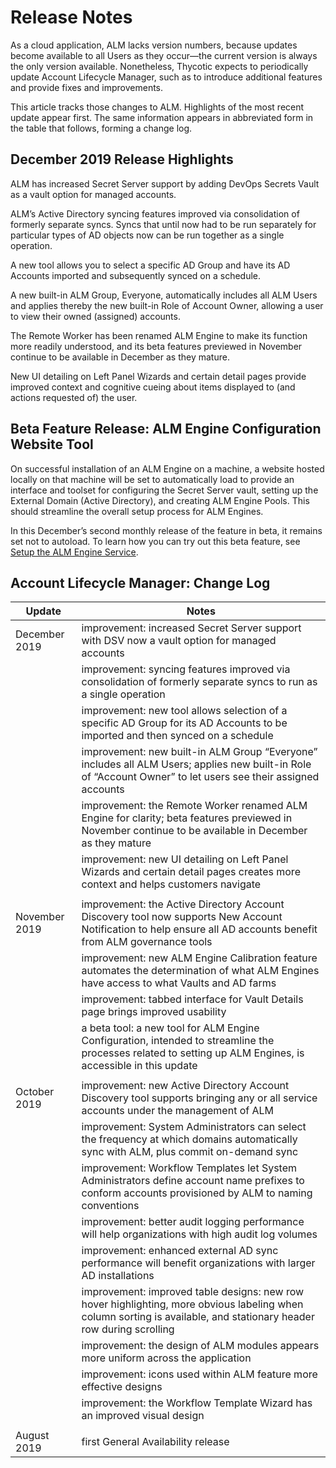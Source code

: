 ﻿[title]: # (Release Notes)
[tags]: # (Account Lifecycle Manager,ALM,Active Directory,)
[priority]: # (8450)

# Release Notes

As a cloud application, ALM lacks version numbers, because updates become available to all Users as they occur—the current version is always the only version available. Nonetheless, Thycotic expects to periodically update Account Lifecycle Manager, such as to introduce additional features and provide fixes and improvements.

This article tracks those changes to ALM. Highlights of the most recent update appear first. The same information appears in abbreviated form in the table that follows, forming a change log.

## December 2019 Release Highlights

ALM has increased Secret Server support by adding DevOps Secrets Vault as a vault option for managed accounts.

ALM’s Active Directory syncing features improved via consolidation of formerly separate syncs. Syncs that until now had to be run separately for particular types of AD objects now can be run together as a single operation.

A new tool allows you to select a specific AD Group and have its AD Accounts imported and subsequently synced on a schedule.

A new built-in ALM Group, Everyone, automatically includes all ALM Users and applies thereby the new built-in Role of Account Owner, allowing a user to view their owned (assigned) accounts.

The Remote Worker has been renamed ALM Engine to make its function more readily understood, and its beta features previewed in November continue to be available in December as they mature.

New UI detailing on Left Panel Wizards and certain detail pages provide improved context and cognitive cueing about items displayed to (and actions requested of) the user.

## Beta Feature Release: ALM Engine Configuration Website Tool

On successful installation of an ALM Engine on a machine, a website hosted locally on that machine will be set to automatically load to provide an interface and toolset for configuring the Secret Server vault, setting up the External Domain (Active Directory), and creating ALM Engine Pools. This should streamline the overall setup process for ALM Engines.

In this December’s second monthly release of the feature in beta, it remains set not to autoload. To learn how you can try out this beta feature, see [Setup the ALM Engine Service](../get-started/setup-alm-engine/).

## Account Lifecycle Manager: Change Log

| **Update**             | **Notes**                                                                                                                                                           |
|------------------------|---------------------------------------------------------------------------------------------------------------------------------------------------------------------|
| December 2019          | improvement: increased Secret Server support with DSV now a vault option for managed accounts                                                                       |
|                        | improvement: syncing features improved via consolidation of formerly separate syncs to run as a single operation                                                    |
|                        | improvement: new tool allows selection of a specific AD Group for its AD Accounts to be imported and then synced on a schedule                                      |
|                        | improvement: new built-in ALM Group “Everyone” includes all ALM Users; applies new built-in Role of “Account Owner” to let users see their assigned accounts        |
|                        | improvement: the Remote Worker renamed ALM Engine for clarity; beta features previewed in November continue to be available in December as they mature              |
|                        | improvement: new UI detailing on Left Panel Wizards and certain detail pages creates more context and helps customers navigate                                      |
|                        |                                                                                                                                                                     |
| November 2019          | improvement: the Active Directory Account Discovery tool now supports New Account Notification to help ensure all AD accounts benefit from ALM governance tools     |
|                        | improvement: new ALM Engine Calibration feature automates the determination of what ALM Engines have access to what Vaults and AD farms                             |
|                        | improvement: tabbed interface for Vault Details page brings improved usability                                                                                      |
|                        | a beta tool: a new tool for ALM Engine Configuration, intended to streamline the processes related to setting up ALM Engines, is accessible in this update          |
|                        |                                                                                                                                                                     |
| October 2019           | improvement: new Active Directory Account Discovery tool supports bringing any or all service accounts under the management of ALM                                  |
|                        | improvement: System Administrators can select the frequency at which domains automatically sync with ALM, plus commit on-demand sync                                |
|                        | improvement: Workflow Templates let System Administrators define account name prefixes to conform accounts provisioned by ALM to naming conventions                 |
|                        | improvement: better audit logging performance will help organizations with high audit log volumes                                                                   |
|                        | improvement: enhanced external AD sync performance will benefit organizations with larger AD installations                                                          |
|                        | improvement: improved table designs: new row hover highlighting, more obvious labeling when column sorting is available, and stationary header row during scrolling |
|                        | improvement: the design of ALM modules appears more uniform across the application                                                                                  |
|                        | improvement: icons used within ALM feature more effective designs                                                                                                   |
|                        | improvement: the Workflow Template Wizard has an improved visual design                                                                                             |
|                        |                                                                                                                                                                     |
| August 2019            | first General Availability release                                                                                                                                  |
